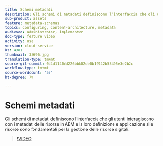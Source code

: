 ```yaml
---
title: Schemi metadati
description: Gli schemi di metadati definiscono l’interfaccia che gli utenti interagiscono con i metadati delle risorse in AEM e la loro definizione e applicazione alle risorse sono fondamentali per la gestione delle risorse digitali.
sub-product: assets
feature: metadata-schemas
topics: configuring, content-architecture, metadata
audience: administrator, implementer
doc-type: feature video
activity: use
version: cloud-service
kt: 4981
thumbnail: 33696.jpg
translation-type: tm+mt
source-git-commit: 0d4d1140dd226bbb02de0b19942b55495e3e2b2c
workflow-type: tm+mt
source-wordcount: '55'
ht-degree: 7%

---
```



# Schemi metadati

Gli schemi di metadati definiscono l’interfaccia che gli utenti interagiscono con i metadati delle risorse in AEM e la loro definizione e applicazione alle risorse sono fondamentali per la gestione delle risorse digitali.

>[!VIDEO](https://video.tv.adobe.com/v/33696/?quality=12&learn=on&hidetitle=true)
